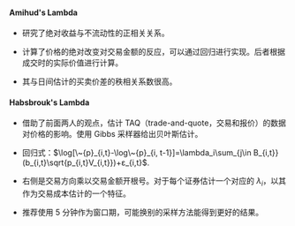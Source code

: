 #### Amihud's Lambda

- 研究了绝对收益与不流动性的正相关关系。

- 计算了价格的绝对改变对交易金额的反应，可以通过回归进行实现。后者根据成交时的实际价值进行计算。

- 其与日间估计的买卖价差的秩相关系数很高。

#### Habsbrouk's Lambda

- 借助了前面两人的观点，估计 TAQ（trade-and-quote，交易和报价）的数据对价格的影响。使用 Gibbs 采样器给出贝叶斯估计。

- 回归式：$\log[\~{p}_{i,t}-\log\~{p}_{i, t-1}]=\lambda_i\sum_{j\in B_{i,t}}(b_{i,t}\sqrt{p_{i,t}V_{i,t}})+ε_{i,t}$.

- 右侧是交易方向乘以交易金额开根号。对于每个证券估计一个对应的 $\lambda_i$，以其作为交易成本估计的一个特征。

- 推荐使用 5 分钟作为窗口期，可能换别的采样方法能得到更好的结果。
